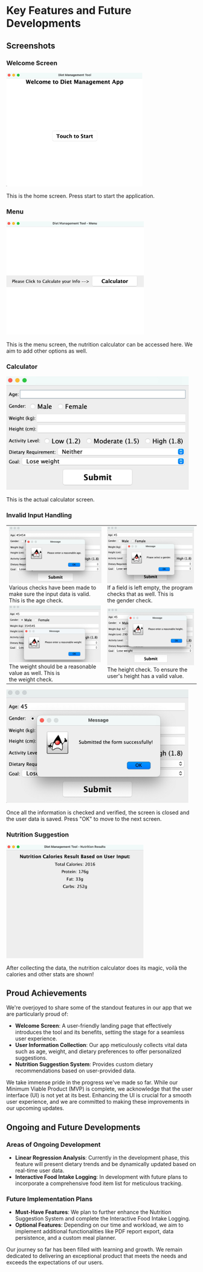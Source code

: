 # Key Features and Future Developments

## Screenshots
### Welcome Screen
<img src="MVPFiles/demo/welcome.jpg" alt="image" height="300">

This is the home screen. Press start to start the application.

### Menu
<img src="MVPFiles/demo/menu.jpg" alt="image" height="300">

This is the menu screen, the nutrition calculator can be accessed here. We aim to add other options as well.

### Calculator
<img src="MVPFiles/demo/calculator.jpg" alt="image" height="300">

This is the actual calculator screen.

### Invalid Input Handling
<table>
  <tr>
    <td><img src="MVPFiles/demo/error1.jpg" alt="image" height = "150">
    <br>Various checks have been made to make sure the input data is valid. This is the age check.
    </td>
    <td><img src="MVPFiles/demo/error2.jpg" alt="image" height = "150">
    <br>If a field is left empty, the program checks that as well. This is the gender check.</td>
  </tr>
  <tr>
    <td>
    <img src="MVPFiles/demo/error3.jpg" alt="image" height = "150">
    <br>The weight should be a reasonable value as well. This is the weight check.
    </td>
    <td><img src="MVPFiles/demo/error4.jpg" alt="image" height = "150">
    <br>The height check. To ensure the user's height has a valid value.</td>
  </tr>
</table>

<img src="MVPFiles/demo/success.jpg" alt="image" height="300">

Once all the information is checked and verified, the screen is closed and the user data is saved. Press "OK" to move to the next screen.

### Nutrition Suggestion
<img src="MVPFiles/demo/result.jpg" alt="image" height="300">

After collecting the data, the nutrition calculator does its magic, voilà the calories and other stats are shown!

## Proud Achievements
We're overjoyed to share some of the standout features in our app that we are particularly proud of:

- **Welcome Screen**: A user-friendly landing page that effectively introduces the tool and its benefits, setting the stage for a seamless user experience.
- **User Information Collection**: Our app meticulously collects vital data such as age, weight, and dietary preferences to offer personalized suggestions.
- **Nutrition Suggestion System**: Provides custom dietary recommendations based on user-provided data.

We take immense pride in the progress we've made so far. While our Minimum Viable Product (MVP) is complete, we acknowledge that the user interface (UI) is not yet at its best. Enhancing the UI is crucial for a smooth user experience, and we are committed to making these improvements in our upcoming updates.

## Ongoing and Future Developments
### Areas of Ongoing Development
- **Linear Regression Analysis**: Currently in the development phase, this feature will present dietary trends and be dynamically updated based on real-time user data.
- **Interactive Food Intake Logging**: In development with future plans to incorporate a comprehensive food item list for meticulous tracking.

### Future Implementation Plans
- **Must-Have Features**: We plan to further enhance the Nutrition Suggestion System and complete the Interactive Food Intake Logging.
- **Optional Features**: Depending on our time and workload, we aim to implement additional functionalities like PDF report export, data persistence, and a custom meal planner.

Our journey so far has been filled with learning and growth. We remain dedicated to delivering an exceptional product that meets the needs and exceeds the expectations of our users.
